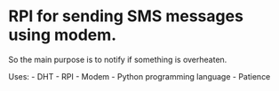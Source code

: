 # RPI for sending SMS messages using modem.

So the main purpose is to notify if something is overheaten.

Uses:
	- DHT
	- RPI
	- Modem
	- Python programming language
	- Patience
